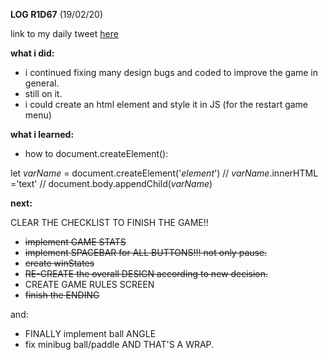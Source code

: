**LOG R1D67** (19/02/20)

link to my daily tweet [here](https://twitter.com/Nightcoder2/status/1230029899810902016)

**what i did:**

- i continued fixing many design bugs and coded to improve the game in general.
- still on it.
- i could create an html element and style it in JS (for the restart game menu)

**what i learned:**

- how to document.createElement(): 

let *varName* = document.createElement('*element*') // *varName*.innerHTML ='text' // document.body.appendChild(*varName*)  

**next:**

CLEAR THE CHECKLIST TO FINISH THE GAME!!

- ~~implement GAME STATS~~
- ~~implement SPACEBAR for ALL BUTTONS!!! not only pause.~~
- ~~create winStates~~
- ~~RE-CREATE the overall DESIGN according to new decision.~~
- CREATE GAME RULES SCREEN 
- ~~finish the ENDING~~

and:

- FINALLY implement ball ANGLE
- fix minibug ball/paddle AND THAT'S A WRAP.
